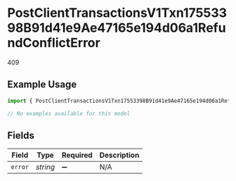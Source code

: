 # PostClientTransactionsV1Txn17553398B91d41e9Ae47165e194d06a1RefundConflictError

409

## Example Usage

```typescript
import { PostClientTransactionsV1Txn17553398B91d41e9Ae47165e194d06a1RefundConflictError } from "@dhaba/safepay-ts/models/errors";

// No examples available for this model
```

## Fields

| Field              | Type               | Required           | Description        |
| ------------------ | ------------------ | ------------------ | ------------------ |
| `error`            | *string*           | :heavy_minus_sign: | N/A                |